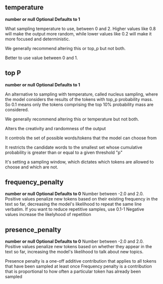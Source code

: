 ## temperature 
__number or null Optional Defaults to 1__

What sampling temperature to use, between 0 and 2. Higher values like 0.8 will make the output more random, while lower values like 0.2 will make it more focused and deterministic.

We generally recommend altering this or top_p but not both.

Better to use value between 0 and 1. 

## top P 
__number or null Optional Defaults to 1__

An alternative to sampling with temperature, called nucleus sampling, where the model considers the results of the tokens with top_p probability mass. So 0.1 means only the tokens comprising the top 10% probability mass are considered.

We generally recommend altering this or temperature but not both.

Alters the creativity and randomness of the output

It controls the set of possible words/tokens that the model can choose from

It restricts the candidate words to the smallest set whose cumulative
probability is greater than or equal to a given threshold "p"

It's setting a sampling window, which dictates which tokens are allowed to choose
and which are not.

## frequency_penalty
__number or null Optional Defaults to 0__
Number between -2.0 and 2.0. Positive values penalize new tokens based on their existing frequency in the text so far, decreasing the model's likelihood
to repeat the same line verbatim.
If you want to reduce repetitive samples, use 0.1-1
Negative values increase the likelyhood of repetition

## presence_penalty
__number or null Optional Defaults to 0__
Number between -2.0 and 2.0. Positive values penalize new tokens based on whether they appear in the text so far, increasing the model's likelihood to talk about new topics.

Presence penalty is a one-off additive contribution that applies 
to all tokens that have been sampled at least once
Frequency penalty is a contribution that is proportional to how often a particular
token has already been sampled